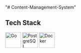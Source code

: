 "# Content-Management-System" 

## Tech Stack

<p align="left">
  <img src="https://skillicons.dev/icons?i=go" alt="Go" height="50" />
  <img src="https://skillicons.dev/icons?i=postgres" alt="PostgreSQL" height="50" />
  <img src="https://skillicons.dev/icons?i=docker" alt="Docker" height="50" />
</p>
